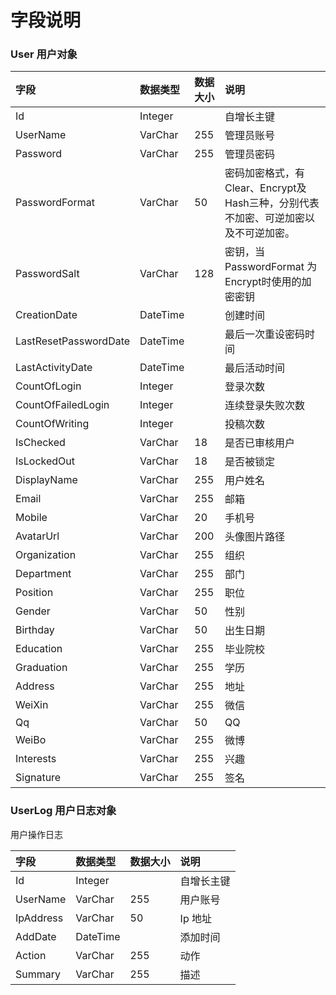 # 字段说明

### User 用户对象

| 字段 | 数据类型 | 数据大小 | 说明 |
| :----- | :----- | :----- | :----- |
|Id	|Integer|		|自增长主键|
|UserName	|VarChar	|255	|管理员账号|
|Password	|VarChar	|255	|管理员密码|
|PasswordFormat	|VarChar|	50	|密码加密格式，有Clear、Encrypt及Hash三种，分别代表不加密、可逆加密以及不可逆加密。|
|PasswordSalt	|VarChar	|128	|密钥，当 PasswordFormat 为Encrypt时使用的加密密钥|
|CreationDate	|DateTime	|	|创建时间|
|LastResetPasswordDate	|DateTime|		|最后一次重设密码时间|
|LastActivityDate	|DateTime	|	|最后活动时间|
|CountOfLogin	|Integer|		|登录次数|
|CountOfFailedLogin|	Integer	|	|连续登录失败次数|
|CountOfWriting	|Integer|		|投稿次数|
|IsChecked	|VarChar|	18	|是否已审核用户|
|IsLockedOut	|VarChar	|18	|是否被锁定|
|DisplayName	|VarChar	|255|	用户姓名|
|Email	|VarChar	|255	|邮箱|
|Mobile	|VarChar	|20	|手机号|
|AvatarUrl	|VarChar	|200	|头像图片路径|
|Organization	|VarChar	|255	|组织|
|Department	|VarChar	|255	|部门|
|Position	|VarChar|	255	|职位|
|Gender	|VarChar	|50	|性别|
|Birthday	|VarChar	|50	|出生日期|
|Education|	VarChar	|255	|毕业院校|
|Graduation	|VarChar|	255	|学历|
|Address	|VarChar|	255|	地址|
|WeiXin	|VarChar	|255	|微信|
|Qq	|VarChar	|50	|QQ|
|WeiBo	|VarChar|	255	|微博|
|Interests	|VarChar|	255	|兴趣|
|Signature|	VarChar|	255|	签名|

### UserLog 用户日志对象

用户操作日志

| 字段 | 数据类型 | 数据大小 | 说明 |
| :----- | :----- | :----- | :----- |
|Id	|Integer|		|自增长主键|
|UserName|	VarChar	|255|	用户账号|
|IpAddress|	VarChar	|50	|Ip 地址|
|AddDate	|DateTime|		|添加时间|
|Action	|VarChar	|255	|动作|
|Summary	|VarChar	|255	|描述|

